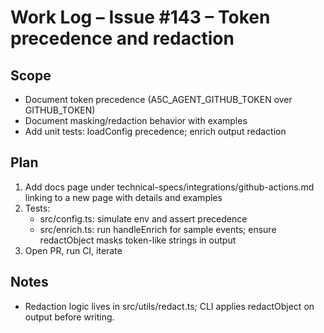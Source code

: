 # Work Log – Issue #143 – Token precedence and redaction

## Scope

- Document token precedence (A5C_AGENT_GITHUB_TOKEN over GITHUB_TOKEN)
- Document masking/redaction behavior with examples
- Add unit tests: loadConfig precedence; enrich output redaction

## Plan

1. Add docs page under technical-specs/integrations/github-actions.md linking to a new page with details and examples
2. Tests:
   - src/config.ts: simulate env and assert precedence
   - src/enrich.ts: run handleEnrich for sample events; ensure redactObject masks token-like strings in output
3. Open PR, run CI, iterate

## Notes

- Redaction logic lives in src/utils/redact.ts; CLI applies redactObject on output before writing.
